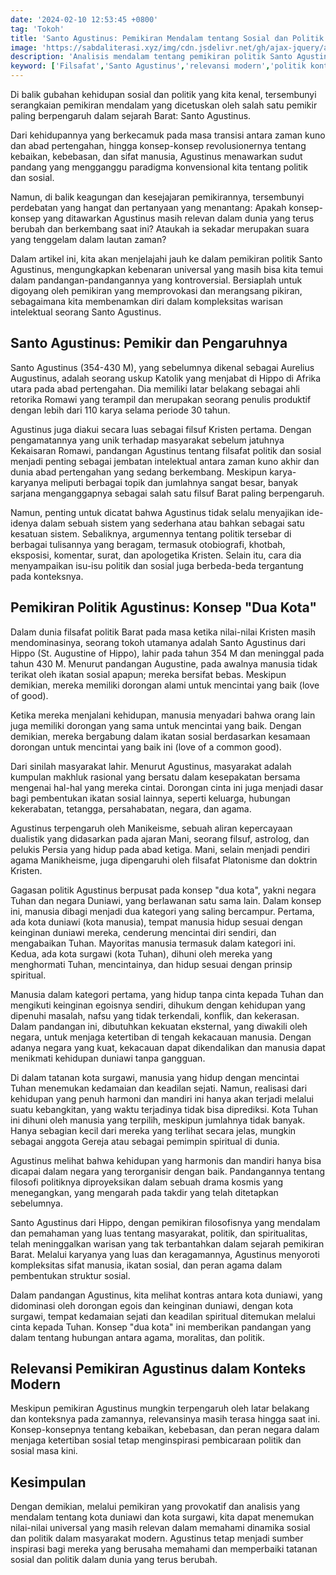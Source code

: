 ```yaml
---
date: '2024-02-10 12:53:45 +0800'
tag: 'Tokoh'
title: 'Santo Agustinus: Pemikiran Mendalam tentang Sosial dan Politik'
image: 'https://sabdaliterasi.xyz/img/cdn.jsdelivr.net/gh/ajax-jquery/asset.sabdaliterasi.xyz@main/images/1A58F1EF-E720-4E32-ACDB-81CE26E79F05.jpg'
description: 'Analisis mendalam tentang pemikiran politik Santo Agustinus, menyoroti relevansinya dalam dinamika sosial-politik modern, memberikan wawasan dan inspirasi.'
keyword: ['Filsafat','Santo Agustinus','relevansi modern','politik kontroversial','kota duniawi','kota surgawi','kebebasan sosial','ketertiban','kompleksitas manusia','paradigma baru','inspirasi perubahan']
---
```

<p>Di balik gubahan kehidupan sosial dan politik yang kita kenal, tersembunyi serangkaian pemikiran mendalam yang dicetuskan oleh salah satu pemikir paling berpengaruh dalam sejarah Barat: Santo Agustinus. </p><p>Dari kehidupannya yang berkecamuk pada masa transisi antara zaman kuno dan abad pertengahan, hingga konsep-konsep revolusionernya tentang kebaikan, kebebasan, dan sifat manusia, Agustinus menawarkan sudut pandang yang mengganggu paradigma konvensional kita tentang politik dan sosial.</p><p>Namun, di balik keagungan dan kesejajaran pemikirannya, tersembunyi perdebatan yang hangat dan pertanyaan yang menantang: Apakah konsep-konsep yang ditawarkan Agustinus masih relevan dalam dunia yang terus berubah dan berkembang saat ini? Ataukah ia sekadar merupakan suara yang tenggelam dalam lautan zaman?</p><p>Dalam artikel ini, kita akan menjelajahi jauh ke dalam pemikiran politik Santo Agustinus, mengungkapkan kebenaran universal yang masih bisa kita temui dalam pandangan-pandangannya yang kontroversial. Bersiaplah untuk digoyang oleh pemikiran yang memprovokasi dan merangsang pikiran, sebagaimana kita membenamkan diri dalam kompleksitas warisan intelektual seorang Santo Agustinus.</p><h2><strong>Santo Agustinus: Pemikir dan Pengaruhnya</strong></h2><p>Santo Agustinus (354-430 M), yang sebelumnya dikenal sebagai Aurelius Augustinus, adalah seorang uskup Katolik yang menjabat di Hippo di Afrika utara pada abad pertengahan. Dia memiliki latar belakang sebagai ahli retorika Romawi yang terampil dan merupakan seorang penulis produktif dengan lebih dari 110 karya selama periode 30 tahun.</p><p>Agustinus juga diakui secara luas sebagai filsuf Kristen pertama. Dengan pengamatannya yang unik terhadap masyarakat sebelum jatuhnya Kekaisaran Romawi, pandangan Agustinus tentang filsafat politik dan sosial menjadi penting sebagai jembatan intelektual antara zaman kuno akhir dan dunia abad pertengahan yang sedang berkembang. Meskipun karya-karyanya meliputi berbagai topik dan jumlahnya sangat besar, banyak sarjana menganggapnya sebagai salah satu filsuf Barat paling berpengaruh. </p><p>Namun, penting untuk dicatat bahwa Agustinus tidak selalu menyajikan ide-idenya dalam sebuah sistem yang sederhana atau bahkan sebagai satu kesatuan sistem. Sebaliknya, argumennya tentang politik tersebar di berbagai tulisannya yang beragam, termasuk otobiografi, khotbah, eksposisi, komentar, surat, dan apologetika Kristen. Selain itu, cara dia menyampaikan isu-isu politik dan sosial juga berbeda-beda tergantung pada konteksnya.</p><h2>Pemikiran Politik Agustinus: Konsep "Dua Kota"</h2><p>Dalam dunia filsafat politik Barat pada masa ketika nilai-nilai Kristen masih mendominasinya, seorang tokoh utamanya adalah Santo Agustinus dari Hippo (St. Augustine of Hippo), lahir pada tahun 354 M dan meninggal pada tahun 430 M. Menurut pandangan Augustine, pada awalnya manusia tidak terikat oleh ikatan sosial apapun; mereka bersifat bebas. Meskipun demikian, mereka memiliki dorongan alami untuk mencintai yang baik (love of good). </p><p>Ketika mereka menjalani kehidupan, manusia menyadari bahwa orang lain juga memiliki dorongan yang sama untuk mencintai yang baik. Dengan demikian, mereka bergabung dalam ikatan sosial berdasarkan kesamaan dorongan untuk mencintai yang baik ini (love of a common good). </p><p>Dari sinilah masyarakat lahir. Menurut Agustinus, masyarakat adalah kumpulan makhluk rasional yang bersatu dalam kesepakatan bersama mengenai hal-hal yang mereka cintai. Dorongan cinta ini juga menjadi dasar bagi pembentukan ikatan sosial lainnya, seperti keluarga, hubungan kekerabatan, tetangga, persahabatan, negara, dan agama.</p><p>Agustinus terpengaruh oleh Manikeisme, sebuah aliran kepercayaan dualistik yang didasarkan pada ajaran Mani, seorang filsuf, astrolog, dan pelukis Persia yang hidup pada abad ketiga. Mani, selain menjadi pendiri agama Manikheisme, juga dipengaruhi oleh filsafat Platonisme dan doktrin Kristen.</p><p>Gagasan politik Agustinus berpusat pada konsep "dua kota", yakni negara Tuhan dan negara Duniawi, yang berlawanan satu sama lain. Dalam konsep ini, manusia dibagi menjadi dua kategori yang saling bercampur. Pertama, ada kota duniawi (kota manusia), tempat manusia hidup sesuai dengan keinginan duniawi mereka, cenderung mencintai diri sendiri, dan mengabaikan Tuhan. Mayoritas manusia termasuk dalam kategori ini. Kedua, ada kota surgawi (kota Tuhan), dihuni oleh mereka yang menghormati Tuhan, mencintainya, dan hidup sesuai dengan prinsip spiritual.</p><p>Manusia dalam kategori pertama, yang hidup tanpa cinta kepada Tuhan dan mengikuti keinginan egoisnya sendiri, dihukum dengan kehidupan yang dipenuhi masalah, nafsu yang tidak terkendali, konflik, dan kekerasan. Dalam pandangan ini, dibutuhkan kekuatan eksternal, yang diwakili oleh negara, untuk menjaga ketertiban di tengah kekacauan manusia. Dengan adanya negara yang kuat, kekacauan dapat dikendalikan dan manusia dapat menikmati kehidupan duniawi tanpa gangguan.</p><p>Di dalam tatanan kota surgawi, manusia yang hidup dengan mencintai Tuhan menemukan kedamaian dan keadilan sejati. Namun, realisasi dari kehidupan yang penuh harmoni dan mandiri ini hanya akan terjadi melalui suatu kebangkitan, yang waktu terjadinya tidak bisa diprediksi. Kota Tuhan ini dihuni oleh manusia yang terpilih, meskipun jumlahnya tidak banyak. Hanya sebagian kecil dari mereka yang terlihat secara jelas, mungkin sebagai anggota Gereja atau sebagai pemimpin spiritual di dunia.</p><p>Agustinus melihat bahwa kehidupan yang harmonis dan mandiri hanya bisa dicapai dalam negara yang terorganisir dengan baik. Pandangannya tentang filosofi politiknya diproyeksikan dalam sebuah drama kosmis yang menegangkan, yang mengarah pada takdir yang telah ditetapkan sebelumnya.</p><p>Santo Agustinus dari Hippo, dengan pemikiran filosofisnya yang mendalam dan pemahaman yang luas tentang masyarakat, politik, dan spiritualitas, telah meninggalkan warisan yang tak terbantahkan dalam sejarah pemikiran Barat. Melalui karyanya yang luas dan keragamannya, Agustinus menyoroti kompleksitas sifat manusia, ikatan sosial, dan peran agama dalam pembentukan struktur sosial.</p><p>Dalam pandangan Agustinus, kita melihat kontras antara kota duniawi, yang didominasi oleh dorongan egois dan keinginan duniawi, dengan kota surgawi, tempat kedamaian sejati dan keadilan spiritual ditemukan melalui cinta kepada Tuhan. Konsep "dua kota" ini memberikan pandangan yang dalam tentang hubungan antara agama, moralitas, dan politik.</p><h2>Relevansi Pemikiran Agustinus dalam Konteks Modern</h2><p>Meskipun pemikiran Agustinus mungkin terpengaruh oleh latar belakang dan konteksnya pada zamannya, relevansinya masih terasa hingga saat ini. Konsep-konsepnya tentang kebaikan, kebebasan, dan peran negara dalam menjaga ketertiban sosial tetap menginspirasi pembicaraan politik dan sosial masa kini.</p><h2>Kesimpulan</h2><p>Dengan demikian, melalui pemikiran yang provokatif dan analisis yang mendalam tentang kota duniawi dan kota surgawi, kita dapat menemukan nilai-nilai universal yang masih relevan dalam memahami dinamika sosial dan politik dalam masyarakat modern. Agustinus tetap menjadi sumber inspirasi bagi mereka yang berusaha memahami dan memperbaiki tatanan sosial dan politik dalam dunia yang terus berubah.</p>
